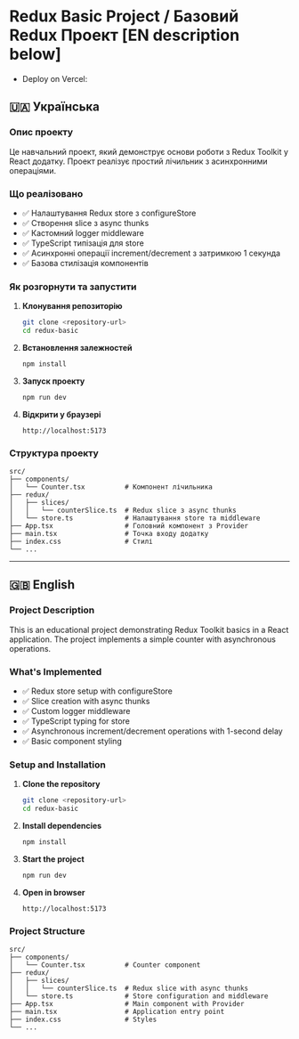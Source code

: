 # Redux Basic Project / Базовий Redux Проект [EN description below]
- Deploy on Vercel: 

## 🇺🇦 Українська

### Опис проекту
Це навчальний проект, який демонструє основи роботи з Redux Toolkit у React додатку. Проект реалізує простий лічильник з асинхронними операціями.

### Що реалізовано
- ✅ Налаштування Redux store з configureStore
- ✅ Створення slice з async thunks
- ✅ Кастомний logger middleware
- ✅ TypeScript типізація для store
- ✅ Асинхронні операції increment/decrement з затримкою 1 секунда
- ✅ Базова стилізація компонентів

### Як розгорнути та запустити

1. **Клонування репозиторію**
   ```bash
   git clone <repository-url>
   cd redux-basic
   ```

2. **Встановлення залежностей**
   ```bash
   npm install
   ```

3. **Запуск проекту**
   ```bash
   npm run dev
   ```

4. **Відкрити у браузері**
   ```
   http://localhost:5173
   ```

### Структура проекту
```
src/
├── components/
│   └── Counter.tsx          # Компонент лічильника
├── redux/
│   ├── slices/
│   │   └── counterSlice.ts  # Redux slice з async thunks
│   └── store.ts             # Налаштування store та middleware
├── App.tsx                  # Головний компонент з Provider
├── main.tsx                 # Точка входу додатку
├── index.css                # Стилі
└── ...        
```

---

## 🇬🇧 English

### Project Description
This is an educational project demonstrating Redux Toolkit basics in a React application. The project implements a simple counter with asynchronous operations.

### What's Implemented
- ✅ Redux store setup with configureStore
- ✅ Slice creation with async thunks
- ✅ Custom logger middleware
- ✅ TypeScript typing for store
- ✅ Asynchronous increment/decrement operations with 1-second delay
- ✅ Basic component styling

### Setup and Installation

1. **Clone the repository**
   ```bash
   git clone <repository-url>
   cd redux-basic
   ```

2. **Install dependencies**
   ```bash
   npm install
   ```

3. **Start the project**
   ```bash
   npm run dev
   ```

4. **Open in browser**
   ```
   http://localhost:5173
   ```

### Project Structure
```
src/
├── components/
│   └── Counter.tsx          # Counter component
├── redux/
│   ├── slices/
│   │   └── counterSlice.ts  # Redux slice with async thunks
│   └── store.ts             # Store configuration and middleware
├── App.tsx                  # Main component with Provider
├── main.tsx                 # Application entry point
├── index.css                # Styles
└── ...
```
